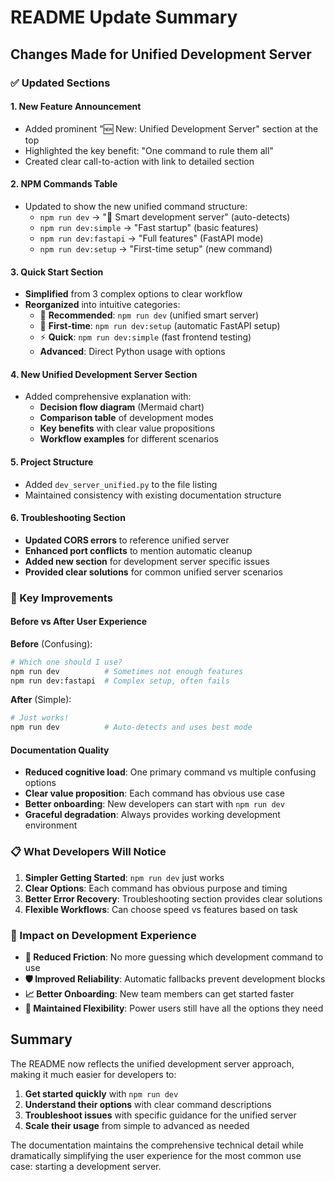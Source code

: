 # README Update Summary

## Changes Made for Unified Development Server

### ✅ Updated Sections

#### 1. **New Feature Announcement**
- Added prominent "🆕 New: Unified Development Server" section at the top
- Highlighted the key benefit: "One command to rule them all"
- Created clear call-to-action with link to detailed section

#### 2. **NPM Commands Table**
- Updated to show the new unified command structure:
  - `npm run dev` → "🎯 Smart development server" (auto-detects)
  - `npm run dev:simple` → "Fast startup" (basic features)
  - `npm run dev:fastapi` → "Full features" (FastAPI mode)
  - `npm run dev:setup` → "First-time setup" (new command)

#### 3. **Quick Start Section**
- **Simplified** from 3 complex options to clear workflow
- **Reorganized** into intuitive categories:
  - 🎯 **Recommended**: `npm run dev` (unified smart server)
  - 🚀 **First-time**: `npm run dev:setup` (automatic FastAPI setup)
  - ⚡ **Quick**: `npm run dev:simple` (fast frontend testing)
  - **Advanced**: Direct Python usage with options

#### 4. **New Unified Development Server Section**
- Added comprehensive explanation with:
  - **Decision flow diagram** (Mermaid chart)
  - **Comparison table** of development modes
  - **Key benefits** with clear value propositions
  - **Workflow examples** for different scenarios

#### 5. **Project Structure**
- Added `dev_server_unified.py` to the file listing
- Maintained consistency with existing documentation structure

#### 6. **Troubleshooting Section**
- **Updated CORS errors** to reference unified server
- **Enhanced port conflicts** to mention automatic cleanup
- **Added new section** for development server specific issues
- **Provided clear solutions** for common unified server scenarios

### 🎯 Key Improvements

#### Before vs After User Experience

**Before** (Confusing):
```bash
# Which one should I use?
npm run dev          # Sometimes not enough features
npm run dev:fastapi  # Complex setup, often fails
```

**After** (Simple):
```bash
# Just works!
npm run dev          # Auto-detects and uses best mode
```

#### Documentation Quality

- **Reduced cognitive load**: One primary command vs multiple confusing options
- **Clear value proposition**: Each command has obvious use case
- **Better onboarding**: New developers can start with `npm run dev`
- **Graceful degradation**: Always provides working development environment

### 📋 What Developers Will Notice

1. **Simpler Getting Started**: `npm run dev` just works
2. **Clear Options**: Each command has obvious purpose and timing
3. **Better Error Recovery**: Troubleshooting section provides clear solutions
4. **Flexible Workflows**: Can choose speed vs features based on task

### 🚀 Impact on Development Experience

- **🎯 Reduced Friction**: No more guessing which development command to use
- **🛡️ Improved Reliability**: Automatic fallbacks prevent development blocks
- **📈 Better Onboarding**: New team members can get started faster
- **🔧 Maintained Flexibility**: Power users still have all the options they need

## Summary

The README now reflects the unified development server approach, making it much easier for developers to:

1. **Get started quickly** with `npm run dev`
2. **Understand their options** with clear command descriptions
3. **Troubleshoot issues** with specific guidance for the unified server
4. **Scale their usage** from simple to advanced as needed

The documentation maintains the comprehensive technical detail while dramatically simplifying the user experience for the most common use case: starting a development server.
